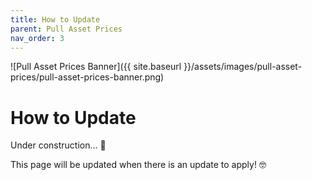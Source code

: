 ```yaml
---
title: How to Update
parent: Pull Asset Prices
nav_order: 3
---
```


![Pull Asset Prices Banner]({{ site.baseurl }}/assets/images/pull-asset-prices/pull-asset-prices-banner.png)

# How to Update

Under construction... 🔨

This page will be updated when there is an update to apply! 🤓